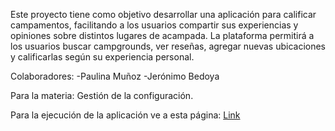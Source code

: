 Este proyecto tiene como objetivo desarrollar una aplicación para calificar campamentos, facilitando a los usuarios compartir sus experiencias y opiniones sobre distintos lugares de acampada. La plataforma permitirá a los usuarios buscar campgrounds, ver reseñas, agregar nuevas ubicaciones y calificarlas según su experiencia personal. 

Colaboradores:
-Paulina Muñoz
-Jerónimo Bedoya

Para la materia:
Gestión de la configuración.

Para la ejecución de la aplicación ve a esta página: [Link](https://github.com/PaulinaMS2/gestion-de-la-configuracion/wiki/Gu%C3%ADa-de-Instalaci%C3%B3n-y-Configuraci%C3%B3n)
